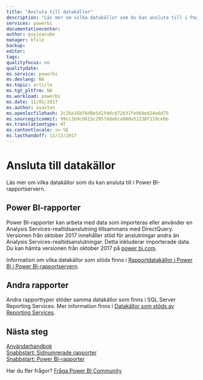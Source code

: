```yaml
---
title: "Ansluta till datakällor"
description: "Läs mer om vilka datakällor som du kan ansluta till i Power BI-rapportservern."
services: powerbi
documentationcenter: 
author: guyinacube
manager: kfile
backup: 
editor: 
tags: 
qualityfocus: no
qualitydate: 
ms.service: powerbi
ms.devlang: NA
ms.topic: article
ms.tgt_pltfrm: NA
ms.workload: powerbi
ms.date: 11/01/2017
ms.author: asaxton
ms.openlocfilehash: 2c26a16bf8d8e54159dcd72b31fe9b9ed24e6d75
ms.sourcegitcommit: 99cc3b9cb615c2957dde6ca908a51238f129cebb
ms.translationtype: HT
ms.contentlocale: sv-SE
ms.lasthandoff: 11/13/2017
---
```

# <a name="connecting-to-data-sources"></a>Ansluta till datakällor
Läs mer om vilka datakällor som du kan ansluta till i Power BI-rapportservern.

## <a name="power-bi-reports"></a>Power BI-rapporter
Power BI-rapporter kan arbeta med data som importeras eller använder en Analysis Services-realtidsanslutning tillsammans med DirectQuery. Versionen från oktober 2017 innehåller stöd för anslutningar andra än Analysis Services-realtidsanslutningar. Detta inkluderar importerade data. Du kan hämta versionen från oktober 2017 på [power bi.com](https://powerbi.microsoft.com/report-server/).

Information om vilka datakällor som stöds finns i [Rapportdatakällor i Power BI i Power BI-rapportservern](data-sources.md).

## <a name="other-reports"></a>Andra rapporter
Andra rapporttyper stöder samma datakällor som finns i SQL Server Reporting Services. Mer information finns i [Datakällor som stöds av Reporting Services](https://docs.microsoft.com/sql/reporting-services/report-data/data-sources-supported-by-reporting-services-ssrs).

## <a name="next-steps"></a>Nästa steg
[Användarhandbok](user-handbook-overview.md)  
[Snabbstart: Sidnumrerade rapporter](quickstart-create-paginated-report.md)  
[Snabbstart: Power BI-rapporter](quickstart-create-powerbi-report.md)

Har du fler frågor? [Fråga Power BI Community](https://community.powerbi.com/)

